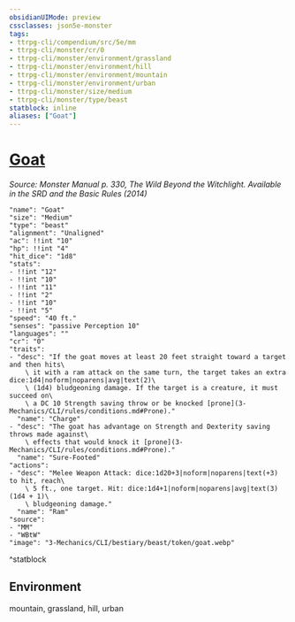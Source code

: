 ```yaml
---
obsidianUIMode: preview
cssclasses: json5e-monster
tags:
- ttrpg-cli/compendium/src/5e/mm
- ttrpg-cli/monster/cr/0
- ttrpg-cli/monster/environment/grassland
- ttrpg-cli/monster/environment/hill
- ttrpg-cli/monster/environment/mountain
- ttrpg-cli/monster/environment/urban
- ttrpg-cli/monster/size/medium
- ttrpg-cli/monster/type/beast
statblock: inline
aliases: ["Goat"]
---
```

# [Goat](3-Mechanics\CLI\bestiary\beast/goat.md)
*Source: Monster Manual p. 330, The Wild Beyond the Witchlight. Available in the <span title='Systems Reference Document (5.1)'>SRD</span> and the Basic Rules (2014)*  

```statblock
"name": "Goat"
"size": "Medium"
"type": "beast"
"alignment": "Unaligned"
"ac": !!int "10"
"hp": !!int "4"
"hit_dice": "1d8"
"stats":
- !!int "12"
- !!int "10"
- !!int "11"
- !!int "2"
- !!int "10"
- !!int "5"
"speed": "40 ft."
"senses": "passive Perception 10"
"languages": ""
"cr": "0"
"traits":
- "desc": "If the goat moves at least 20 feet straight toward a target and then hits\
    \ it with a ram attack on the same turn, the target takes an extra dice:1d4|noform|noparens|avg|text(2)\
    \ (1d4) bludgeoning damage. If the target is a creature, it must succeed on\
    \ a DC 10 Strength saving throw or be knocked [prone](3-Mechanics/CLI/rules/conditions.md#Prone)."
  "name": "Charge"
- "desc": "The goat has advantage on Strength and Dexterity saving throws made against\
    \ effects that would knock it [prone](3-Mechanics/CLI/rules/conditions.md#Prone)."
  "name": "Sure-Footed"
"actions":
- "desc": "Melee Weapon Attack: dice:1d20+3|noform|noparens|text(+3) to hit, reach\
    \ 5 ft., one target. Hit: dice:1d4+1|noform|noparens|avg|text(3) (1d4 + 1)\
    \ bludgeoning damage."
  "name": "Ram"
"source":
- "MM"
- "WBtW"
"image": "3-Mechanics/CLI/bestiary/beast/token/goat.webp"
```
^statblock

## Environment

mountain, grassland, hill, urban